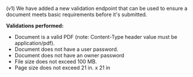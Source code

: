 (v1) We have added a new validation endpoint that can be used to ensure a document meets basic requirements before it's submitted.

**Validations performed:**
- Document is a valid PDF (note: Content-Type header value must be application/pdf).
- Document does not have a user password.
- Document does not have an owner password
- File size does not exceed 100 MB.
- Page size does not exceed 21 in. x 21 in
